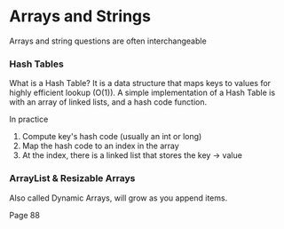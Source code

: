# Arrays and Strings

Arrays and string questions are often interchangeable

### Hash Tables

What is a Hash Table?
It is a data structure that maps keys to values for highly efficient lookup (O(1)). A simple implementation of a Hash Table is with an array of linked lists, and a hash code function.

In practice

1. Compute key's hash code (usually an int or long)
2. Map the hash code to an index in the array
3. At the index, there is a linked list that stores the key -> value

### ArrayList & Resizable Arrays

Also called Dynamic Arrays, will grow as you append items.

Page 88
